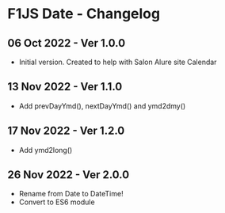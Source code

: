 # F1JS Date - Changelog

## 06 Oct 2022 - Ver 1.0.0
  - Initial version. Created to help with Salon Alure site Calendar

## 13 Nov 2022 - Ver 1.1.0
  - Add prevDayYmd(), nextDayYmd() and ymd2dmy()

## 17 Nov 2022 - Ver 1.2.0
  - Add ymd2long()

## 26 Nov 2022 - Ver 2.0.0
  - Rename from Date to DateTime!
  - Convert to ES6 module